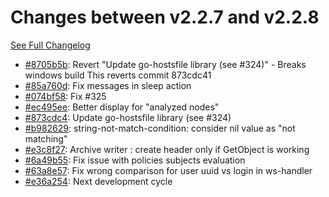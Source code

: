 # Changes between v2.2.7 and v2.2.8

[See Full Changelog](https://github.com/pydio/cells/compare/v2.2.7...v2.2.8)

- [#8705b5b](https://github.com/pydio/cells/commit/8705b5bfc4a211f9274dc42f24f837eddf44736f): Revert "Update go-hostsfile library (see #324)" - Breaks windows build This reverts commit 873cdc41
- [#85a760d](https://github.com/pydio/cells/commit/85a760d8a86a1c61c360a2b3cea4fb31e44e2ad2): Fix messages in sleep action
- [#074bf58](https://github.com/pydio/cells/commit/074bf5825a513ec6c415f019f73f27cd4d24a128): Fix #325
- [#ec495ee](https://github.com/pydio/cells/commit/ec495ee15c4fcf196d630ab239968e523d6d2501): Better display for "analyzed nodes"
- [#873cdc4](https://github.com/pydio/cells/commit/873cdc4103ff0dba4fe4d1c4a61b2eb08131881b): Update go-hostsfile library (see #324)
- [#b982629](https://github.com/pydio/cells/commit/b98262962563e3db5f5e0109be759aba5b1e252d): string-not-match-condition: consider nil value as "not matching"
- [#e3c8f27](https://github.com/pydio/cells/commit/e3c8f272fc4321df0e8bc2e2bc6b2cd6c3fcef3d): Archive writer : create header only if GetObject is working
- [#6a49b55](https://github.com/pydio/cells/commit/6a49b5586ffba71d391af8eaa419bd8257d6f98d): Fix issue with policies subjects evaluation
- [#63a8e57](https://github.com/pydio/cells/commit/63a8e5737e80dd9b3ddb6eadfea73cc12748e575): Fix wrong comparison for user uuid vs login in ws-handler
- [#e36a254](https://github.com/pydio/cells/commit/e36a2541ce65a95d50719a5542be16c2cf6320bd): Next development cycle
